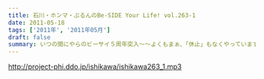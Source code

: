 ```yaml
---
title: 石川・ホンマ・ぶるんのBe-SIDE Your Life! vol.263-1
date: 2011-05-18
tags: ['2011年', '2011年05月']
draft: false
summary: いつの間にやらのビーサイ５周年突入～～よくもまぁ、「休止」もなくやっていますな。今週も、いつもどおりの収録・配信デス。NAMAE
---
```


http://project-phi.ddo.jp/ishikawa/ishikawa263_1.mp3
